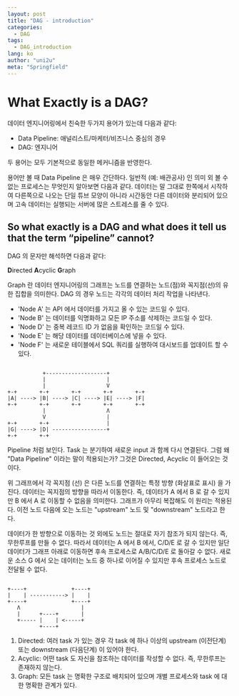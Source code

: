 ```yaml
---
layout: post
title: "DAG - introduction"
categories:
  - DAG
tags:
  - DAG_introduction
lang: ko
author: "uni2u"
meta: "Springfield"
---
```


# What Exactly is a DAG?

데이터 엔지니어링에서 친숙한 두가지 용어가 있는데 다음과 같다:

- Data Pipeline: 애널리스트/마케터/비즈니스 중심의 경우
- DAG: 엔지니어

두 용어는 모두 기본적으로 동일한 메커니즘을 반영한다.

용어만 볼 때 Data Pipeline 은 매우 간단하다. 일반적 (예: 배관공사) 인 의미 외 볼 수 없는 프로세스는 무엇인지 알아보면 다음과 같다. 데이터는 말 그대로 한쪽에서 시작하여 다른쪽으로 나오는 단일 튜브 모양이  아니라 시간동안 다른 데이터와 분리되어 있으며 고속 데이터는 실행되는 서버에 많은 스트레스를 줄 수 있다.

## So what exactly is a DAG and what does it tell us that the term “pipeline” cannot?

DAG 의 문자만 해석하면 다음과 같다:

**D**irected **A**cyclic **G**raph

Graph 란 데이터 엔지니어링의 그래프는 노드를 연결하는 노드(점)와 꼭지점(선)의 유한 집합을 의미한다. DAG 의 경우 노드는 각각의 데이터 처리 작업을 나타낸다.

- 'Node A' 는 API 에서 데이터를 가지고 올 수 있는 코드일 수 있다.
- 'Node B' 는 데이터를 익명화하고 모든 IP 주소를 삭제하는 코드일 수 있다.
- 'Node D' 는 중복 레코드 ID 가 없음을 확인하는 코드일 수 있다.
- 'Node E' 는 해당 데이터를 데이터베이스에 넣을 수 있다.
- 'Node F' 는 새로운 테이블에서 SQL 쿼리를 실행하여 대시보드를 업데이트 할 수 있다.

```

           +-------------------+
           |                   |
           |                   V
+-+       +-+       +-+       +-+       +-+
|A| ----> |B| ----> |C| ----> |E| ----> |F|
+-+       +-+       +-+       +-+       +-+
           |                   Λ
           V                   |
+-+       +-+                  |
|G| ----> |D| -----------------+
+-+       +-+

```

Pipeline 처럼 보인다. Task 는 분기하여 새로운 input 과 함께 다시 연결된다. 그럼 왜 "Data Pipeline" 이라는 말이 적용되는가? 그것은 Directed, Acyclic 이 들어오는 것이다.

위 그래프에서 각 꼭지점 (선) 은 다른 노드를 연결하는 특정 방향 (화살표로 표시) 을 가진다. 데이터는 꼭지점의 방향을 따라서 이동한다. 즉, 데이터가 A 에서 B 로 갈 수 있지만 B 에서 A 로 이동할 수 없음을 의미한다. 그래프가 아무리 복잡해도 이 원리는 적용된다. 이전 노드 다음에 오는 노드는 "upstream" 노드 및 "downstream" 노드라고 한다.

데이터가 한 방향으로 이동하는 것 외에도 노드는 절대로 자기 참조가 되지 않는다. 즉, 무한루프를 만들 수 없다. 따라서 데이터는 A 에서 B 에서, C/D/E 로 갈 수 있지만 일단 데이터가 그래프 아래로 이동하면 후속 프로세스로 A/B/C/D/E 로 돌아갈 수 없다. 새로운 소스 G 에서 오는 데이터는 노드 중 하나로 이어질 수 있지만 후속 프로세스 노드로 전달될 수 없다.

```

+----+              +----+
|    | -----------> |    |
+----+              +----+
   Λ                   |
   |      +----+       |
   +----- |    | <-----+
          +----+

```

1. Directed: 여러 task 가 있는 경우 각 task 에 하나 이상의 upstream (이전단계) 또는 downstream (다음단계) 이 있어야 한다.
2. Acyclic: 어떤 task 도 자신을 참조하는 데이터를 작성할 수 없다. 즉, 무한루프는 존재하지 않는다.
3. Graph: 모든 task 는 명확한 구조로 배치되어 있으며 개별 프로세스와 task 에 대한 명확한 관계가 있다.
